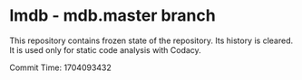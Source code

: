 # lmdb - mdb.master branch

This repository contains frozen state of the repository.
Its history is cleared. It is used only for static code
analysis with Codacy.

Commit Time: 1704093432